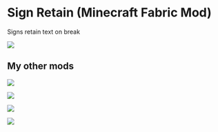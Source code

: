 # Sign Retain (Minecraft Fabric Mod)

Signs retain text on break

![](screenshot.gif)

## My other mods

[![](https://umollu.com/images/ash-badge.png)](https://github.com/umollu/ash)

[![](https://umollu.com/images/continue-button-badge.png)](https://github.com/umollu/continue-button)

[![](https://umollu.com/images/inventory-pause-badge.png)](https://github.com/umollu/inventory-pause)

[![](https://umollu.com/images/status-crops-badge.png)](https://github.com/umollu/status-crops)
